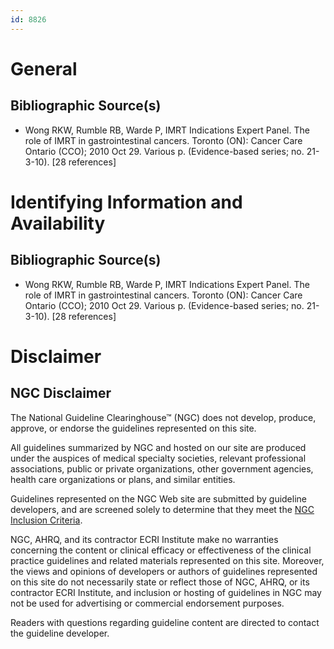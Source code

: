 ```yaml
---
id: 8826
---
```


# General

## Bibliographic Source(s)

- Wong RKW, Rumble RB, Warde P, IMRT Indications Expert Panel. The role of IMRT in gastrointestinal cancers. Toronto (ON): Cancer Care Ontario (CCO); 2010 Oct 29. Various p. (Evidence-based series; no. 21-3-10). [28 references]

# Identifying Information and Availability

## Bibliographic Source(s)

- Wong RKW, Rumble RB, Warde P, IMRT Indications Expert Panel. The role of IMRT in gastrointestinal cancers. Toronto (ON): Cancer Care Ontario (CCO); 2010 Oct 29. Various p. (Evidence-based series; no. 21-3-10). [28 references]

# Disclaimer

## NGC Disclaimer

The National Guideline Clearinghouse™ (NGC) does not develop, produce, approve, or endorse the guidelines represented on this site.

All guidelines summarized by NGC and hosted on our site are produced under the auspices of medical specialty societies, relevant professional associations, public or private organizations, other government agencies, health care organizations or plans, and similar entities.

Guidelines represented on the NGC Web site are submitted by guideline developers, and are screened solely to determine that they meet the [NGC Inclusion Criteria](/help-and-about/summaries/inclusion-criteria).

NGC, AHRQ, and its contractor ECRI Institute make no warranties concerning the content or clinical efficacy or effectiveness of the clinical practice guidelines and related materials represented on this site. Moreover, the views and opinions of developers or authors of guidelines represented on this site do not necessarily state or reflect those of NGC, AHRQ, or its contractor ECRI Institute, and inclusion or hosting of guidelines in NGC may not be used for advertising or commercial endorsement purposes.

Readers with questions regarding guideline content are directed to contact the guideline developer.

